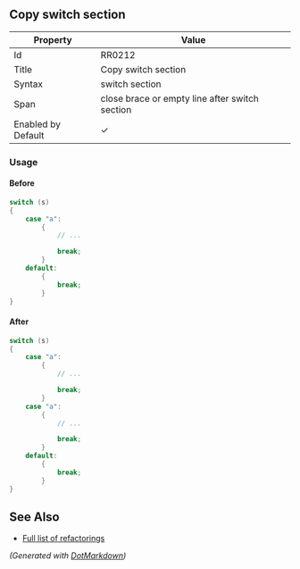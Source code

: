 ## Copy switch section

| Property           | Value                                          |
| ------------------ | ---------------------------------------------- |
| Id                 | RR0212                                         |
| Title              | Copy switch section                            |
| Syntax             | switch section                                 |
| Span               | close brace or empty line after switch section |
| Enabled by Default | &#x2713;                                       |

### Usage

#### Before

```csharp
switch (s)
{
    case "a":
        {
            // ...

            break;
        }
    default:
        {
            break;
        }
}
```

#### After

```csharp
switch (s)
{
    case "a":
        {
            // ...

            break;
        }
    case "a":
        {
            // ...

            break;
        }
    default:
        {
            break;
        }
}
```

## See Also

* [Full list of refactorings](Refactorings.md)


*\(Generated with [DotMarkdown](http://github.com/JosefPihrt/DotMarkdown)\)*